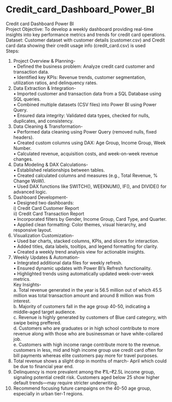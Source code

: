 # Credit_card_Dashboard_Power_BI
Credit card Dashboard Power BI<br />
Project Objective: To develop a weekly dashboard providing real-time insights into key performance metrics and trends for credit card operations.<br />
Dataset: Customer dataset with customer details (customer.csv) and Credit card data showing their credit usage info (credit_card.csv) is used<br />
Steps:<br />
1.	Project Overview & Planning-<br />
•	Defined the business problem: Analyze credit card customer and transaction data.<br />
•	Identified key KPIs: Revenue trends, customer segmentation, utilization ratios, and delinquency rates.<br />
2.	Data Extraction & Integration-<br />
•	Imported customer and transaction data from a SQL Database using SQL queries.<br />
•	Combined multiple datasets (CSV files) into Power BI using Power Query.<br />
•	Ensured data integrity: Validated data types, checked for nulls, duplicates, and consistency.<br />
3.	 Data Cleaning & Transformation-<br />
•	Performed data cleaning using Power Query (removed nulls, fixed headers).<br />
•	Created custom columns using DAX: Age Group, Income Group, Week Number.<br />
•	Calculated revenue, acquisition costs, and week-on-week revenue changes.<br />
4.	Data Modeling & DAX Calculations-<br />
•	Established relationships between tables.<br />
•	Created calculated columns and measures (e.g., Total Revenue, % Change WoW).<br />
•	Used DAX functions like SWITCH(), WEEKNUM(), IF(), and DIVIDE() for advanced logic.<br />
5.	Dashboard Development-<br />
•	Designed two dashboards:<br />
i)	Credit Card Customer Report<br />
ii)	Credit Card Transaction Report<br />
•	Incorporated filters by Gender, Income Group, Card Type, and Quarter.<br />
•	Applied clean formatting: Color themes, visual hierarchy, and responsive layout.<br />
6.	 Visualization Customization-<br />
•	Used bar charts, stacked columns, KPIs, and slicers for interaction.<br />
•	Added titles, data labels, tooltips, and legend formatting for clarity.<br />
•	Created a weekly trend analysis view for actionable insights.<br />
7.	Weekly Updates & Automation-<br />
•	Integrated additional data files for weekly refresh.<br />
•	Ensured dynamic updates with Power BI’s Refresh functionality.<br />
•	Highlighted trends using automatically updated week-over-week metrics.<br />
Key Insights-<br />
  a. Total revenue generated in the year is 56.5 million out of which 45.5 million was total transaction amount and around 8 million was from interest. <br />
  b. Majority of customers fall in the age group 40-50, indicating a middle-aged target audience.<br />
c. Revenue is highly generated by customers of Blue card category, with swipe being preffered.<br />
d. Customers who are graduates or in high school contribute to more revenue along with those who are businessman or have white-collared job.<br />
e. Customers with high income range contribute more to the revenue. customers in less, mid and high income group use credit card often for bill payments whereas elite customers pay more for travel purposes.<br />
6. Total revenue shows a slight drop in months of march- April which could be due to financial year end.<br />
7. Delinquency is more prevalent among the ₹1L–₹2.5L income group, signaling potential credit risk. Customers aged below 25 show higher default trends—may require stricter underwriting.<br />
8. Recommend focusing future campaigns on the 40-50 age group, especially in urban tier-1 regions.


